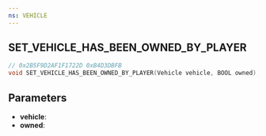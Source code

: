 ```yaml
---
ns: VEHICLE
---
```

## SET_VEHICLE_HAS_BEEN_OWNED_BY_PLAYER

```c
// 0x2B5F9D2AF1F1722D 0xB4D3DBFB
void SET_VEHICLE_HAS_BEEN_OWNED_BY_PLAYER(Vehicle vehicle, BOOL owned);
```


## Parameters
* **vehicle**: 
* **owned**: 

